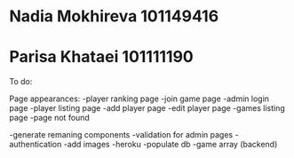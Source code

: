 # Nadia Mokhireva 101149416
# Parisa Khataei 101111190

To do:

Page appearances:
-player ranking page
-join game page
-admin login page
-player listing page 
-add player page
-edit player page
-games listing page
-page not found

-generate remaning components
-validation for admin pages - authentication
-add images
-heroku
-populate db
-game array (backend)

